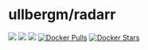 # ullbergm/radarr
[![](https://images.microbadger.com/badges/image/ullbergm/radarr.svg)](https://microbadger.com/images/ullbergm/radarr)
[![](https://images.microbadger.com/badges/version/ullbergm/radarr.svg)](https://microbadger.com/images/ullbergm/radarr)
[![](https://images.microbadger.com/badges/commit/ullbergm/radarr.svg)](https://microbadger.com/images/ullbergm/radarr)
[![Docker Pulls](https://img.shields.io/docker/pulls/ullbergm/radarr.svg)]()
[![Docker Stars](https://img.shields.io/docker/stars/ullbergm/radarr.svg)]()
